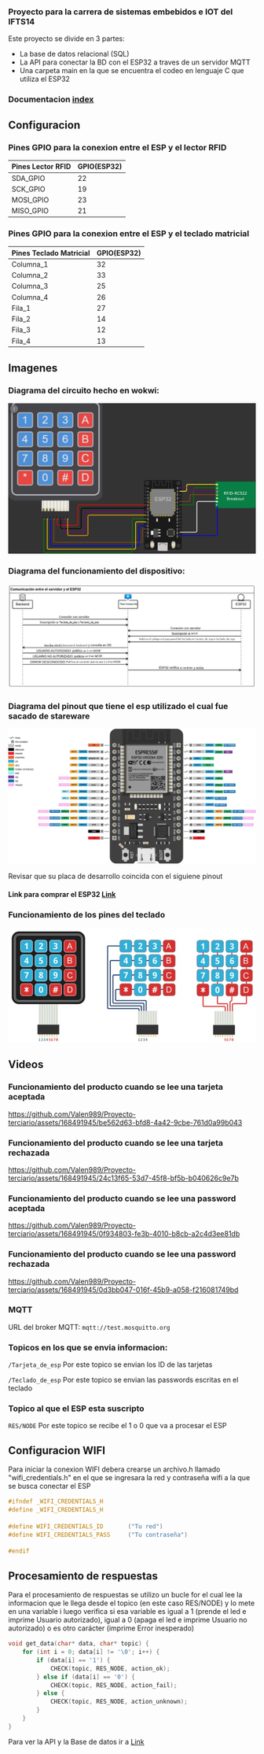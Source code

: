 ### Proyecto para la carrera de sistemas embebidos e IOT del IFTS14


Este proyecto se divide en 3 partes: 
-  La base de datos relacional (SQL)
- La API para conectar la BD con el ESP32 a traves de un servidor MQTT
- Una carpeta main en la que se encuentra el codeo en lenguaje C que utiliza el ESP32

### Documentacion [index](https://archivoindex.netlify.app)

## Configuracion

### Pines GPIO para la conexion entre el ESP y el lector RFID

 Pines Lector RFID | GPIO(ESP32)
------------- | -------------
SDA_GPIO   |  22
SCK_GPIO   |  19
MOSI_GPIO  |  23
MISO_GPIO  |  21

### Pines GPIO para la conexion entre el ESP y el teclado matricial

Pines Teclado Matricial  | GPIO(ESP32)
-------------| -------------
Columna_1  |  32
Columna_2  |  33 
Columna_3  |  25
Columna_4  |  26
Fila_1     |  27
Fila_2     |  14
Fila_3     |  12
Fila_4     |  13

## Imagenes

### Diagrama del circuito hecho en wokwi:

![diagramawokwi](./imgs/wokwi.jpg)

### Diagrama del funcionamiento del dispositivo:

![diagramafuncionamiento](./imgs/funcionamiento.jpg)

### Diagrama del pinout que tiene el esp utilizado el cual fue sacado de stareware

![gpios](./imgs/pinoutesp32.jpg)

Revisar que su placa de desarrollo coincida con el siguiene pinout

#### Link para comprar el ESP32 [Link](https://tienda.starware.com.ar/producto/placa-desarrollo-espressif-esp32-ch9102x-dual-core-wifi-bluetooth/ "Link") 


### Funcionamiento de los pines del teclado
![pinesteclado](./imgs/Sintítulo.jpg)

## Videos

### Funcionamiento del producto cuando se lee una tarjeta aceptada

https://github.com/Valen989/Proyecto-terciario/assets/168491945/be562d63-bfd8-4a42-9cbe-761d0a99b043

### Funcionamiento del producto cuando se lee una tarjeta rechazada

https://github.com/Valen989/Proyecto-terciario/assets/168491945/24c13f65-53d7-45f8-bf5b-b040626c9e7b

### Funcionamiento del producto cuando se lee una password aceptada

https://github.com/Valen989/Proyecto-terciario/assets/168491945/0f934803-fe3b-4010-b8cb-a2c4d3ee81db

### Funcionamiento del producto cuando se lee una password rechazada

https://github.com/Valen989/Proyecto-terciario/assets/168491945/0d3bb047-016f-45b9-a058-f216081749bd

### MQTT

URL del broker MQTT: `mqtt://test.mosquitto.org`

### Topicos en los que se envia informacion:

`/Tarjeta_de_esp`    Por este topico se envian los ID de las tarjetas

`/Teclado_de_esp`    Por este topico se envian las passwords escritas en el teclado

### Topico al que el ESP esta suscripto

`RES/NODE`        Por este topico se recibe el 1 o 0 que va a procesar el ESP

## Configuracion WIFI

Para iniciar la conexion WIFI debera crearse un archivo.h llamado "wifi_credentials.h" en el que se ingresara la red y contraseña wifi a la que se busca conectar el ESP

```c
#ifndef _WIFI_CREDENTIALS_H
#define _WIFI_CREDENTIALS_H

#define WIFI_CREDENTIALS_ID       ("Tu red")
#define WIFI_CREDENTIALS_PASS     ("Tu contraseña")

#endif
```

## Procesamiento de respuestas

Para el procesamiento de respuestas se utilizo un bucle for el cual lee la informacion que le llega desde el topico (en este caso RES/NODE) y lo mete en una variable i luego verifica si esa variable es igual a 1 (prende el led e imprime Usuario autorizado), igual a 0 (apaga el led e imprime Usuario no autorizado) o es otro carácter (imprime Error inesperado)

```c
void get_data(char* data, char* topic) {
    for (int i = 0; data[i] != '\0'; i++) {
        if (data[i] == '1') {
            CHECK(topic, RES_NODE, action_ok);
        } else if (data[i] == '0') {
            CHECK(topic, RES_NODE, action_fail);
        } else {
            CHECK(topic, RES_NODE, action_unknown);
        }
    }
}
```


Para ver la API y la Base de datos ir a [Link](https://github.com/Valen989/Back-y-BD "Link") 
